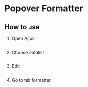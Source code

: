 # Popover Formatter

## How to use

1. Open Apps

<img src="https://raw.githubusercontent.com/kinnara-digital-studio/kecak-workflow/master/docs/assets/.png" alt="" />

2. Choose Datalist
<img src="https://raw.githubusercontent.com/kinnara-digital-studio/kecak-workflow/master/docs/assets/.png" alt="" />

3. Edit
<img src="https://raw.githubusercontent.com/kinnara-digital-studio/kecak-workflow/master/docs/assets/.png" alt="" />

4. Go to tab formatter
<img src="https://raw.githubusercontent.com/kinnara-digital-studio/kecak-workflow/master/docs/assets/.png" alt="" />
